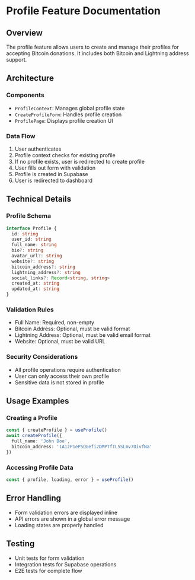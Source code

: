 # Profile Feature Documentation

## Overview
The profile feature allows users to create and manage their profiles for accepting Bitcoin donations. It includes both Bitcoin and Lightning address support.

## Architecture

### Components
- `ProfileContext`: Manages global profile state
- `CreateProfileForm`: Handles profile creation
- `ProfilePage`: Displays profile creation UI

### Data Flow
1. User authenticates
2. Profile context checks for existing profile
3. If no profile exists, user is redirected to create profile
4. User fills out form with validation
5. Profile is created in Supabase
6. User is redirected to dashboard

## Technical Details

### Profile Schema
```typescript
interface Profile {
  id: string
  user_id: string
  full_name: string
  bio?: string
  avatar_url?: string
  website?: string
  bitcoin_address?: string
  lightning_address?: string
  social_links?: Record<string, string>
  created_at: string
  updated_at: string
}
```

### Validation Rules
- Full Name: Required, non-empty
- Bitcoin Address: Optional, must be valid format
- Lightning Address: Optional, must be valid email format
- Website: Optional, must be valid URL

### Security Considerations
- All profile operations require authentication
- User can only access their own profile
- Sensitive data is not stored in profile

## Usage Examples

### Creating a Profile
```typescript
const { createProfile } = useProfile()
await createProfile({
  full_name: 'John Doe',
  bitcoin_address: '1A1zP1eP5QGefi2DMPTfTL5SLmv7DivfNa'
})
```

### Accessing Profile Data
```typescript
const { profile, loading, error } = useProfile()
```

## Error Handling
- Form validation errors are displayed inline
- API errors are shown in a global error message
- Loading states are properly handled

## Testing
- Unit tests for form validation
- Integration tests for Supabase operations
- E2E tests for complete flow 